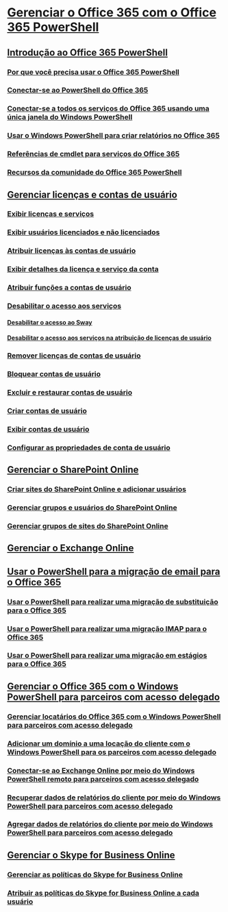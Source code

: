 
# [Gerenciar o Office 365 com o Office 365 PowerShell](manage-office-365-with-office-365-powershell.md)
## [Introdução ao Office 365 PowerShell](getting-started-with-office-365-powershell.md)
### [Por que você precisa usar o Office 365 PowerShell](why-you-need-to-use-office-365-powershell.md)
### [Conectar-se ao PowerShell do Office 365](connect-to-office-365-powershell.md)
### [Conectar-se a todos os serviços do Office 365 usando uma única janela do Windows PowerShell](connect-to-all-office-365-services-in-a-single-windows-powershell-window.md)
### [Usar o Windows PowerShell para criar relatórios no Office 365](use-windows-powershell-to-create-reports-in-office-365.md)
### [Referências de cmdlet para serviços do Office 365](cmdlet-references-for-office-365-services.md)
### [Recursos da comunidade do Office 365 PowerShell](office-365-powershell-community-resources.md)
## [Gerenciar licenças e contas de usuário](manage-user-accounts-and-licenses-with-office-365-powershell.md)
### [Exibir licenças e serviços](view-licenses-and-services-with-office-365-powershell.md)
### [Exibir usuários licenciados e não licenciados](view-licensed-and-unlicensed-users-with-office-365-powershell.md)
### [Atribuir licenças às contas de usuário](assign-licenses-to-user-accounts-with-office-365-powershell.md)
### [Exibir detalhes da licença e serviço da conta](view-account-license-and-service-details-with-office-365-powershell.md)
### [Atribuir funções a contas de usuário](assign-roles-to-user-accounts-with-office-365-powershell.md)
### [Desabilitar o acesso aos serviços](disable-access-to-services-with-office-365-powershell.md)
#### [Desabilitar o acesso ao Sway](disable-access-to-sway-with-office-365-powershell.md)
#### [Desabilitar o acesso aos serviços na atribuição de licenças de usuário](disable-access-to-services-while-assigning-user-licenses.md)
### [Remover licenças de contas de usuário](remove-licenses-from-user-accounts-with-office-365-powershell.md)
### [Bloquear contas de usuário](block-user-accounts-with-office-365-powershell.md)
### [Excluir e restaurar contas de usuário](delete-and-restore-user-accounts-with-office-365-powershell.md)
### [Criar contas de usuário](create-user-accounts-with-office-365-powershell.md)
### [Exibir contas de usuário](view-user-accounts-with-office-365-powershell.md)
### [Configurar as propriedades de conta de usuário](configure-user-account-properties-with-office-365-powershell.md)
## [Gerenciar o SharePoint Online](manage-sharepoint-online-with-office-365-powershell.md)
### [Criar sites do SharePoint Online e adicionar usuários](create-sharepoint-sites-and-add-users-with-powershell.md)
### [Gerenciar grupos e usuários do SharePoint Online](manage-sharepoint-users-and-groups-with-powershell.md)
### [Gerenciar grupos de sites do SharePoint Online](manage-sharepoint-site-groups-with-powershell.md)
## [Gerenciar o Exchange Online](manage-exchange-online-with-office-365-powershell.md)
## [Usar o PowerShell para a migração de email para o Office 365](use-powershell-for-email-migration-to-office-365.md)
### [Usar o PowerShell para realizar uma migração de substituição para o Office 365](use-powershell-to-perform-a-cutover-migration-to-office-365.md)
### [Usar o PowerShell para realizar uma migração IMAP para o Office 365](use-powershell-to-perform-an-imap-migration-to-office-365.md)
### [Usar o PowerShell para realizar uma migração em estágios para o Office 365](use-powershell-to-perform-a-staged-migration-to-office-365.md)
## [Gerenciar o Office 365 com o Windows PowerShell para parceiros com acesso delegado](manage-office-365-with-windows-powershell-for-delegated-access-permissions-dap-p.md)
### [Gerenciar locatários do Office 365 com o Windows PowerShell para parceiros com acesso delegado](manage-office-365-tenants-with-windows-powershell-for-delegated-access-permissio.md)
### [Adicionar um domínio a uma locação do cliente com o Windows PowerShell para os parceiros com acesso delegado](add-a-domain-to-a-client-tenancy-with-windows-powershell-for-delegated-access-pe.md)
### [Conectar-se ao Exchange Online por meio do Windows PowerShell remoto para parceiros com acesso delegado](connect-to-exchange-online-tenants-with-remote-windows-powershell-for-delegated.md)
### [Recuperar dados de relatórios do cliente por meio do Windows PowerShell para parceiros com acesso delegado](retrieve-customer-tenant-reporting-data-with-windows-powershell-for-delegated-ac.md)
### [Agregar dados de relatórios do cliente por meio do Windows PowerShell para parceiros com acesso delegado](aggregate-customer-reporting-data-via-windows-powershell-for-delegated-access-pe.md)
## [Gerenciar o Skype for Business Online](manage-skype-for-business-online-with-office-365-powershell.md)
### [Gerenciar as políticas do Skype for Business Online](manage-skype-for-business-online-policies-with-office-365-powershell.md)
### [Atribuir as políticas do Skype for Business Online a cada usuário](assign-per-user-skype-for-business-online-policies-with-office-365-powershell.md)

